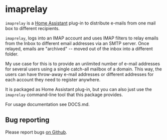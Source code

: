 # imaprelay

``imaprelay`` is a [Home Assistant](https://www.home-assistant.io/) plug-in to distribute e-mails from one mail box to different recipients.

``imaprelay``, logs into an IMAP account and uses IMAP filters to relay emails from the Inbox to different email addresses via an SMTP server. 
Once relayed, emails are "archived" -- moved out of the inbox into a different folder. 

My use case for this is to provide an unlimited number of e-mail addresses for several users using a single catch-all mailbox of a domain. This way, the users can have throw-away e-mail addresses or different addresses for each account they need to register anywhere.  

It is packaged as Home Assistant plug-in, but you can also just use the  ``imaprelay`` command-line tool that this package provides.

For usage documentation see DOCS.md.

## Bug reporting

Please report bugs [on Github](https://github.com/asoehlke/imaprelay).
